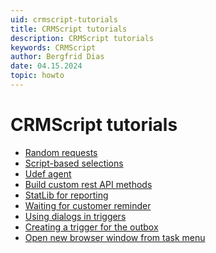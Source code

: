 ```yaml
---
uid: crmscript-tutorials
title: CRMScript tutorials
description: CRMScript tutorials
keywords: CRMScript
author: Bergfrid Dias
date: 04.15.2024
topic: howto
---
```


# CRMScript tutorials

* [Random requests][1]
* [Script-based selections][2]
* [Udef agent][3]
* [Build custom rest API methods][4]
* [StatLib for reporting][5]
* [Waiting for customer reminder][6]
* [Using dialogs in triggers][7]
* [Creating a trigger for the outbox][8]
* [Open new browser window from task menu][9]

<!-- Referenced links -->
[1]: creating-lots-of-random-requests.md
[2]: script-based-selections.md
[3]: udef-agent.md
[4]: build-custom-rest-api-methods.md
[5]: using-crmscript-statlib-for-reporting.md
[6]: waiting-for-customer-status-with-reminders.md
[7]: using-dialogs-in-triggers.md
[8]: crmscript-trigger-outbox.md
[9]: create-task-menu-open-new-browser.md
